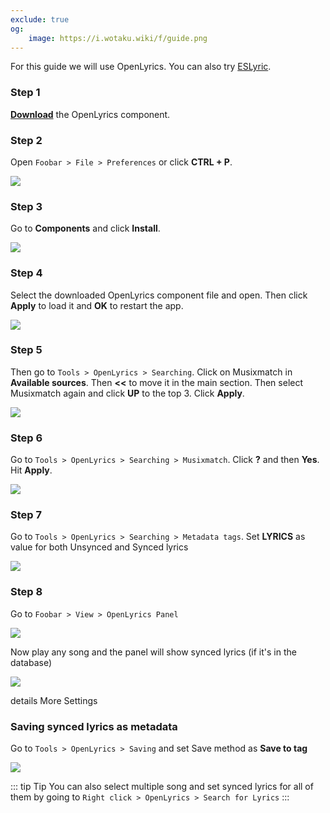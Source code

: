 ```yaml
---
exclude: true
og:
    image: https://i.wotaku.wiki/f/guide.png
---
```



<GradientCard title="Foobar2000 Synced Lyrics" theme="turquoise" variant="thin"/>


For this guide we will use OpenLyrics. You can also try [ESLyric](https://github.com/ESLyric/release).

### Step 1
[**Download**](https://www.foobar2000.org/components/view/foo_openlyrics) the OpenLyrics component.

### Step 2
Open `Foobar > File > Preferences` or click **CTRL + P**.


![](/ss/foobar/fbs1.png)



### Step 3
Go to **Components** and click **Install**.


![](/ss/foobar/fbs2.png)


### Step 4
Select the downloaded OpenLyrics component file and open. Then click **Apply** to load it and **OK** to restart the app.


![](/ss/foobar/fbs3.png)


### Step 5
Then go to `Tools > OpenLyrics > Searching`. Click on Musixmatch in **Available sources**. Then **<<** to move it in the main section. Then select Musixmatch again and click **UP** to the top 3. Click **Apply**.


![](/ss/foobar/fbs4.png)


### Step 6
Go to `Tools > OpenLyrics > Searching > Musixmatch`. Click **?** and then **Yes**. Hit **Apply**.


![](/ss/foobar/fbs5.png)


### Step 7
Go to `Tools > OpenLyrics > Searching > Metadata tags`. Set **LYRICS** as value for both Unsynced and Synced lyrics


![](/ss/foobar/fb5_5.png)


### Step 8
Go to `Foobar > View > OpenLyrics Panel`


![](/ss/foobar/fbs6.png)


Now play any song and the panel will show synced lyrics (if it's in the database)


![](/ss/foobar/fbs7.png)


details More Settings
### Saving synced lyrics as metadata
Go to `Tools > OpenLyrics > Saving` and set Save method as **Save to tag**

![](/ss/foobar/fbsavesub.png)


::: tip Tip
You can also select multiple song and set synced lyrics for all of them by going to `Right click > OpenLyrics > Search for Lyrics`
:::
